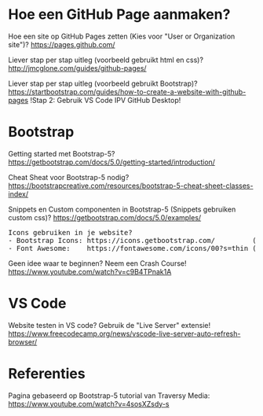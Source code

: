 # Hoe een GitHub Page aanmaken?

Hoe een site op GitHub Pages zetten (Kies voor "User or Organization site")?
https://pages.github.com/ 


Liever stap per stap uitleg (voorbeeld gebruikt html en css)? 
http://jmcglone.com/guides/github-pages/


Liever stap per stap uitleg (voorbeeld gebruikt Bootstrap)?
https://startbootstrap.com/guides/how-to-create-a-website-with-github-pages
!Stap 2: Gebruik VS Code IPV GitHub Desktop!

# Bootstrap

Getting started met Bootstrap-5?
https://getbootstrap.com/docs/5.0/getting-started/introduction/

Cheat Sheat voor Bootstrap-5 nodig?
https://bootstrapcreative.com/resources/bootstrap-5-cheat-sheet-classes-index/

Snippets en Custom componenten in Bootstrap-5 (Snippets gebruiken custom css)? 
https://getbootstrap.com/docs/5.0/examples/

<pre>
Icons gebruiken in je website? 
- Bootstrap Icons: https://icons.getbootstrap.com/         (CDN: https://www.bootstrapcdn.com/fontawesome/)
- Font Awesome:    https://fontawesome.com/icons/00?s=thin (CDN: https://www.bootstrapcdn.com/bootstrapicons/)
</pre>

Geen idee waar te beginnen? Neem een Crash Course! 
https://www.youtube.com/watch?v=c9B4TPnak1A

# VS Code

Website testen in VS code? Gebruik de "Live Server" extensie!
https://www.freecodecamp.org/news/vscode-live-server-auto-refresh-browser/


# Referenties

Pagina gebaseerd op Bootstrap-5 tutorial van Traversy Media:
https://www.youtube.com/watch?v=4sosXZsdy-s
